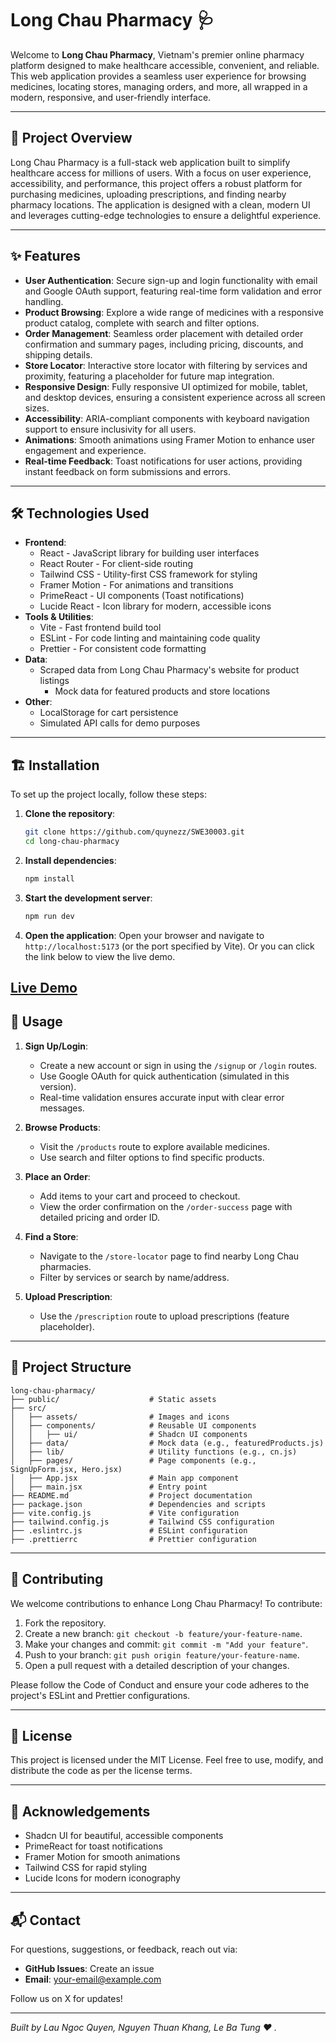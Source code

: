 # Long Chau Pharmacy 🩺

Welcome to **Long Chau Pharmacy**, Vietnam's premier online pharmacy platform designed to make healthcare accessible, convenient, and reliable. This web application provides a seamless user experience for browsing medicines, locating stores, managing orders, and more, all wrapped in a modern, responsive, and user-friendly interface.

---

## 🚀 Project Overview

Long Chau Pharmacy is a full-stack web application built to simplify healthcare access for millions of users. With a focus on user experience, accessibility, and performance, this project offers a robust platform for purchasing medicines, uploading prescriptions, and finding nearby pharmacy locations. The application is designed with a clean, modern UI and leverages cutting-edge technologies to ensure a delightful experience.

---

## ✨ Features

- **User Authentication**: Secure sign-up and login functionality with email and Google OAuth support, featuring real-time form validation and error handling.
- **Product Browsing**: Explore a wide range of medicines with a responsive product catalog, complete with search and filter options.
- **Order Management**: Seamless order placement with detailed order confirmation and summary pages, including pricing, discounts, and shipping details.
- **Store Locator**: Interactive store locator with filtering by services and proximity, featuring a placeholder for future map integration.
- **Responsive Design**: Fully responsive UI optimized for mobile, tablet, and desktop devices, ensuring a consistent experience across all screen sizes.
- **Accessibility**: ARIA-compliant components with keyboard navigation support to ensure inclusivity for all users.
- **Animations**: Smooth animations using Framer Motion to enhance user engagement and experience.
- **Real-time Feedback**: Toast notifications for user actions, providing instant feedback on form submissions and errors.

---

## 🛠️ Technologies Used

- **Frontend**:
  - React - JavaScript library for building user interfaces
  - React Router - For client-side routing
  - Tailwind CSS - Utility-first CSS framework for styling
  - Framer Motion - For animations and transitions
  - PrimeReact - UI components (Toast notifications)
  - Lucide React - Icon library for modern, accessible icons
- **Tools & Utilities**:
  - Vite - Fast frontend build tool
  - ESLint - For code linting and maintaining code quality
  - Prettier - For consistent code formatting
- **Data**:
  - Scraped data from Long Chau Pharmacy's website for product listings
    - Mock data for featured products and store locations
- **Other**:
  - LocalStorage for cart persistence
  - Simulated API calls for demo purposes

---

## 🏗️ Installation

To set up the project locally, follow these steps:

1. **Clone the repository**:

   ```bash
   git clone https://github.com/quynezz/SWE30003.git
   cd long-chau-pharmacy
   ```

2. **Install dependencies**:

   ```bash
   npm install
   ```

3. **Start the development server**:

   ```bash
   npm run dev
   ```

4. **Open the application**: Open your browser and navigate to `http://localhost:5173` (or the port specified by Vite). Or you can click the link below to view the live demo.


[Live Demo](longchaupmc.vercel.app/)
---

## 🚀 Usage

1. **Sign Up/Login**:

   - Create a new account or sign in using the `/signup` or `/login` routes.
   - Use Google OAuth for quick authentication (simulated in this version).
   - Real-time validation ensures accurate input with clear error messages.

2. **Browse Products**:

   - Visit the `/products` route to explore available medicines.
   - Use search and filter options to find specific products.

3. **Place an Order**:

   - Add items to your cart and proceed to checkout.
   - View the order confirmation on the `/order-success` page with detailed pricing and order ID.

4. **Find a Store**:

   - Navigate to the `/store-locator` page to find nearby Long Chau pharmacies.
   - Filter by services or search by name/address.

5. **Upload Prescription**:

   - Use the `/prescription` route to upload prescriptions (feature placeholder).

---

## 📂 Project Structure

```
long-chau-pharmacy/
├── public/                    # Static assets
├── src/
│   ├── assets/                # Images and icons
│   ├── components/            # Reusable UI components
│   │   ├── ui/                # Shadcn UI components
│   ├── data/                  # Mock data (e.g., featuredProducts.js)
│   ├── lib/                   # Utility functions (e.g., cn.js)
│   ├── pages/                 # Page components (e.g., SignUpForm.jsx, Hero.jsx)
│   ├── App.jsx                # Main app component
│   ├── main.jsx               # Entry point
├── README.md                  # Project documentation
├── package.json               # Dependencies and scripts
├── vite.config.js             # Vite configuration
├── tailwind.config.js         # Tailwind CSS configuration
├── .eslintrc.js               # ESLint configuration
├── .prettierrc                # Prettier configuration
```

---

## 🤝 Contributing

We welcome contributions to enhance Long Chau Pharmacy! To contribute:

1. Fork the repository.
2. Create a new branch: `git checkout -b feature/your-feature-name`.
3. Make your changes and commit: `git commit -m "Add your feature"`.
4. Push to your branch: `git push origin feature/your-feature-name`.
5. Open a pull request with a detailed description of your changes.

Please follow the Code of Conduct and ensure your code adheres to the project's ESLint and Prettier configurations.

---

## 📜 License

This project is licensed under the MIT License. Feel free to use, modify, and distribute the code as per the license terms.

---

## 🙌 Acknowledgements

- Shadcn UI for beautiful, accessible components
- PrimeReact for toast notifications
- Framer Motion for smooth animations
- Tailwind CSS for rapid styling
- Lucide Icons for modern iconography

---

## 📬 Contact

For questions, suggestions, or feedback, reach out via:

- **GitHub Issues**: Create an issue
- **Email**: your-email@example.com

Follow us on X for updates!

---

*Built by *Lau Ngoc Quyen*, *Nguyen Thuan Khang*, *Le Ba Tung* ❤️ .*
